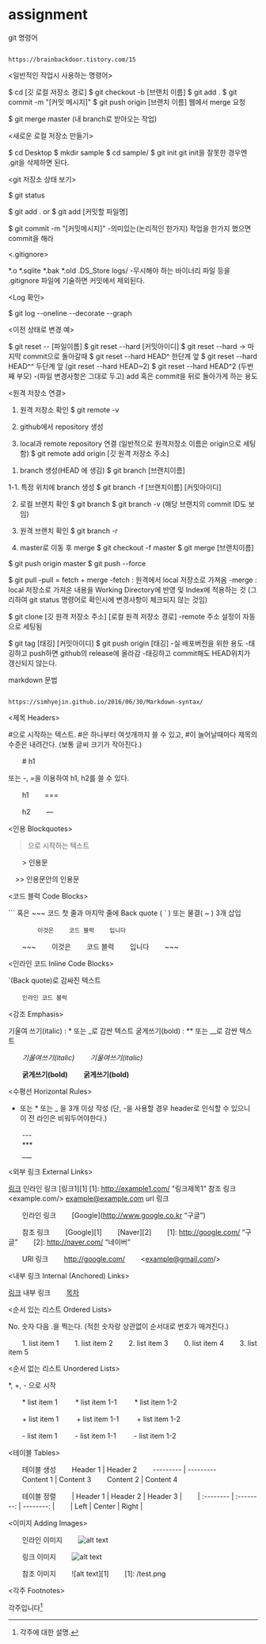 # assignment




git 명령어

                                                                                                    https://brainbackdoor.tistory.com/15
<일반적인 작업시 사용하는 명령어>

 $ cd [깃 로컬 저장소 경로]
 $ git checkout -b [브랜치 이름]
 $ git add .
 $ git commit -m "[커밋 메시지]"
 $ git push origin [브랜치 이름]
 웹에서 merge 요청

 $ git merge master (내 branch로 받아오는 작업)


<새로운 로컬 저장소 만들기>

 $ cd Desktop
 $ mkdir sample
 $ cd sample/
 $ git init
 git init을 잘못한 경우엔 .git을 삭제하면 된다.


<git 저장소 상태 보기>

 $ git status


<Add to Index>

 $ git add . 
 or
 $ git add [커밋할 파일명]


<Commit>

 $ git commit -m "[커밋메시지]"
-의미있는(논리적인 한가지) 작업을 한가지 했으면 commit을 해라


<.gitignore>

 *.o 
 *.sqlite 
 *.bak 
 *.old 
 .DS_Store 
 logs/
-무시해야 하는 바이너리 파일 등을 .gitignore 파일에 기술하면 커밋에서 제외된다.


<Log 확인>

 $ git log --oneline --decorate --graph


<이전 상태로 변경 예>

 $ git reset -- [파일이름]
 $ git reset --hard [커밋아이디]
 $ git reset --hard -> 마지막 commit으로 돌아갈때
 $ git reset --hard HEAD^ 한단계 앞
 $ git reset --hard HEAD^^ 두단계 앞 (git reset --hard HEAD~2)
 $ git reset --hard HEAD^2 (두번째 부모)
-(파일 변경사항은 그대로 두고) add 혹은 commit을 뒤로 돌아가게 하는 용도


<원격 저장소 연결>

 1. 원격 저장소 확인
 $ git remote -v

 2. github에서 repository 생성

 3. local과 remote repository 연결 (일반적으로 원격저장소 이름은 origin으로 세팅함)
 $ git remote add origin [깃 원격 저장소 주소]


<git branch>
  
 1. branch 생성(HEAD 에 생김)
 $ git branch [브랜치이름]  

 1-1. 특정 위치에 branch 생성
 $ git branch -f [브랜치이름] [커밋아이디]

 2. 로컬 브랜치 확인
 $ git branch
 $ git branch -v (해당 브랜치의 commit ID도 보임)

 3. 원격 브랜치 확인
 $ git branch -r 

 4. master로 이동 후 merge
 $ git checkout -f master
 $ git merge [브랜치이름]


<git push>

 $ git push origin master 
 $ git push --force 


<git pull>
  
 $ git pull 
-pull = fetch + merge
-fetch : 원격에서 local 저장소로 가져옴
-merge : local 저장소로 가져온 내용을 Working Directory에 반영 및 Index에 적용하는 것 (그리하여 git status 명령어로 확인시에 변경사항이 체크되지 않는 것임)


<git clone>
  
 $ git clone [깃 원격 저장소 주소] [로컬 원격 저장소 경로]
-remote 주소 설정이 자동으로 세팅됨


<git tag>
  
 $ git tag [태깅] [커밋아이디]
 $ git push origin [태깅] 
-실 배포버전을 위한 용도
-태깅하고 push하면 github의 release에 올라감
-태깅하고 commit해도 HEAD위치가 갱신되지 않는다.




markdown 문법

                                                                                 https://simhyejin.github.io/2016/06/30/Markdown-syntax/
<제목 Headers>

#으로 시작하는 텍스트.
#은 하나부터 여섯개까지 쓸 수 있고, #이 늘어날때마다 제목의 수준은 내려간다.
(보통 글씨 크기가 작아진다.)

　　# h1

또는 -, =을 이용하여 h1, h2를 쓸 수 있다.

　　h1
　　===

　　h2
　　—


<인용 Blockquotes>

>으로 시작하는 텍스트

　　> 인용문	
  
  　>> 인용문안의 인용문


<코드 블럭 Code Blocks>

``` 혹은 ~~~ 코드 첫 줄과 마지막 줄에 Back quote ( ` ) 또는 물결( ~ ) 3개 삽입

　　```
　　이것은
　　코드 블럭
　　입니다
　　```

　　~~~
　　이것은 
　　코드 블럭
　　입니다
　　~~~


<인라인 코드 Inline Code Blocks>

`(Back quote)로 감싸진 텍스트

　　`인라인 코드 블럭`
  
  
<강조 Emphasis>

기울여 쓰기(italic) : * 또는 _로 감싼 텍스트
굴게쓰기(bold) : ** 또는 __로 감싼 텍스트

　　*기울여쓰기(italic)*
　　_기울여쓰기(italic)_

　　**굵게쓰기(bold)**
　　__굵게쓰기(bold)__


<수평선 Horizontal Rules>

- 또는 * 또는 _ 을 3개 이상 작성
(단, -을 사용할 경우 header로 인식할 수 있으니 이 전 라인은 비워두어야한다.)

　　---	
　　***	
　　___


<외부 링크 External Links>

[링크](http://example.com "링크 제목") 인라인 링크
[링크1][1] [1]: http://example1.com/ "링크제목1" 참조 링크
<example.com/> <example@example.com> url 링크

　　인라인 링크
　　[Google](http://www.google.co.kr “구글”)

　　참조 링크 
　　[Google][1]
　　[Naver][2]
　　[1]: http://google.com/ “구글”
　　[2]: http://naver.com/ “네이버”	

　　URl 링크
　　<http://google.com/>
　　<example@gmail.com/>


<내부 링크 Internal (Anchored) Links>

[링크](#id) 내부 링크
　　[목차](#index)


<순서 있는 리스트 Ordered Lists>

No. 숫자 다음 .을 찍는다. (적힌 숫자랑 상관없이 순서대로 번호가 매겨진다.)

　　1. list item 1
　　1. list item 2
　　2. list item 3
　　0. list item 4
　　3. list item 5


<순서 없는 리스트 Unordered Lists>

*, +, - 으로 시작

　　* list item 1
  　　 * list item 1-1
  　　 * list item 1-2
     
　　+ list item 1
  　　 + list item 1-1
  　　 + list item 1-2
     
　　- list item 1
  　　 - list item 1-1
  　　 - list item 1-2


<테이블 Tables>

　　테이블 생성
　　Header 1 | Header 2
　　--------- | ---------
　　Content 1 | Content 3
　　Content 2 | Content 4

　　테이블 정렬
　　| Header 1 | Header 2 | Header 3 |
　　| :-------- | :--------: | --------: |
　　| Left | Center | Right |


<이미지 Adding Images>

　　인라인 이미지
　　![alt text](/test.png )

　　링크 이미지
　　![alt text](image_URL)

　　참조 이미지
　　![alt text][1]
　　[1]: /test.png


<각주 Footnotes>

각주입니다[^id]
[^id]: 각주에 대한 설명.

